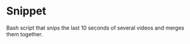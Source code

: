 Snippet
=======

Bash script that snips the last 10 seconds of several videos and merges them together.
